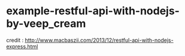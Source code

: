 # example-restful-api-with-nodejs-by-veep_cream

credit : http://www.macbaszii.com/2013/12/restful-api-with-nodejs-express.html
